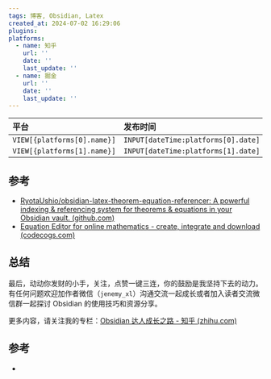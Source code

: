 ```yaml
---
tags: 博客, Obsidian, Latex
created_at: 2024-07-02 16:29:06
plugins: 
platforms:
  - name: 知乎
    url: ''
    date: ''
    last_update: ''
  - name: 掘金
    url: ''
    date: ''
    last_update: ''
---
```


| 平台                        | 发布时间                            | 更新时间                                   | 文章地址                       |
|:--------------------------- |:----------------------------------- |:------------------------------------------ |:------------------------------ |
| `VIEW[{platforms[0].name}]` | `INPUT[dateTime:platforms[0].date]` | `INPUT[dateTime:platforms[0].last_update]` | `INPUT[text:platforms[0].url]` |
| `VIEW[{platforms[1].name}]` | `INPUT[dateTime:platforms[1].date]` | `INPUT[dateTime:platforms[1].last_update]` | `INPUT[text:platforms[1].url]` |


## 参考

- [RyotaUshio/obsidian-latex-theorem-equation-referencer: A powerful indexing & referencing system for theorems & equations in your Obsidian vault. (github.com)](https://github.com/RyotaUshio/obsidian-latex-theorem-equation-referencer)
- [Equation Editor for online mathematics - create, integrate and download (codecogs.com)](https://editor.codecogs.com/)
## 总结

最后，动动你发财的小手，关注，点赞一键三连，你的鼓励是我坚持下去的动力。有任何问题欢迎加作者微信（`jenemy_xl`）沟通交流一起成长或者加入读者交流微信群一起探讨 Obsidian 的使用技巧和资源分享。

更多内容，请关注我的专栏：[Obsidian 达人成长之路 - 知乎 (zhihu.com)](https://www.zhihu.com/column/c_1776563728286670848)

## 参考

- 